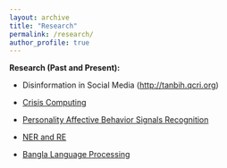 ```yaml
---
layout: archive
title: "Research"
permalink: /research/
author_profile: true
---
```


**Research (Past and Present):**

*   Disinformation in Social Media (http://tanbih.qcri.org)
    
*   [Crisis Computing](http://aidr.qcri.org)
    
*   [Personality Affective Behavior Signals Recognition](/site/firojalam/researcharea/emo-prs?authuser=0)
    
*   [NER and RE](/site/firojalam/researcharea/ner?authuser=0)
    
*   [Bangla Language Processing](/site/firojalam/researcharea/others?authuser=0)